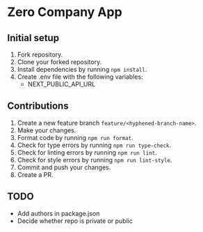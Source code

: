 # Zero Company App

## Initial setup

1. Fork repository.
2. Clone your forked repository.
3. Install dependencies by running `npm install`.
4. Create .env file with the following variables:
   - NEXT_PUBLIC_API_URL

## Contributions

1. Create a new feature branch `feature/<hyphened-branch-name>`.
2. Make your changes.
3. Format code by running `npm run format`.
4. Check for type errors by running `npm run type-check`.
5. Check for linting errors by running `npm run lint`.
6. Check for style errors by running `npm run lint-style`.
7. Commit and push your changes.
8. Create a PR.

## TODO

- Add authors in package.json
- Decide whether repo is private or public

